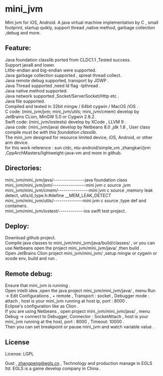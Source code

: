 # mini_jvm

  Mini jvm for iOS, Android. A java virtual machine implementation by C , small footprint, startup quikly, support thread ,native method, garbage collection ,debug and more.
  
## Feature:  

  Java foundation classlib ported from CLDC1.1 ,Tested success.  
  Support java8 and lower.  
  Little-endian and big-endian were supported.   
  Java garbage collection supported , spreat thread collect.   
  Java remote debug supported, transport by JDWP .  
  Java Thread supported ,need ld flag -lpthread .  
  Java native method supported.  
  Java network supported ,Socket/ServerSocket/Http etc .  
  Java file supported.  
  Compiled and tested in 32bit mingw / 64bit cygwin / MacOS /iOS .   
  C code: (mini_jvm/jvm; mini_jvm/utils; mini_jvm/cmem) develop by JetBrains CLion, MinGW 5.0 or Cygwin 2.8.2.  
  Swift code: (mini_jvm/iostests) develop by XCode , LLVM 9 .  
  Java code: (mini_jvm/java) develop by Netbeans 8.0 ,jdk 1.8 , User class compile *must be with this foundation classlib*.  
  The mini_jvm designed for resource limited device, iOS, Android, or other arm device.  
  for this work reference : sun cldc, ntu-android/simple_vm ,zhangkari/jvm ,CppArchMasters/lightweight-java-vm and more in github.   
  
## Directories:  
  mini_jvm/mini_jvm/java/----------------java foundation class  
  mini_jvm/mini_jvm/jvm/-----------------mini jvm c source ,jvm   
  mini_jvm/mini_jvm/cmem/----------------mini jvm c source ,memory leak detect, utils/d_type.h:#define __MEM_LEAK_DETECT     
  mini_jvm/mini_jvm/utils/---------------mini jvm c source ,type def and containers.    
  mini_jvm/mini_jvm/iostest/-------------ios swift test project.      
  
  
  
## Deploy:  
  Download github project.  
  Compile java classes to  mini_jvm/mini_jvm/java/build/classes/ , or you can use Netbeans open the project mini_jvm/mini_jvm/java/ ,then build .  
  Open JetBrains Clion project mini_jvm/mini_jvm/ ,setup mingw or cygwin or xcode env, build and run .  
  
  
## Remote debug:  
  Ensure that mini_jvm is running .  
  Open intelli idea ,open the java project mini_jvm/mini_jvm/java/ , menu Run -> Edit Configurations , + remote , Transport : socket , Debugger mode : attach , host is your mini_jvm running at host ip, port : 8000 .  
  Eclipse's configuration  like as Clion .  
  If you are using Netbeans , open project mini_jvm/mini_jvm/java/ ,  menu Debug -> connect to Debugger, Connector : SocketAttach , host is your mini_jvm running at the host, port : 8000 , Timeout: 10000 .  
  Then you can set breakpoint or pause mini_jvm and watch variable value .  
  
  
  
## License
License:	LGPL


Gust , zhangpeng@egls.cn , Technology and production manage in EGLS ltd. EGLS is a game develop company in China .